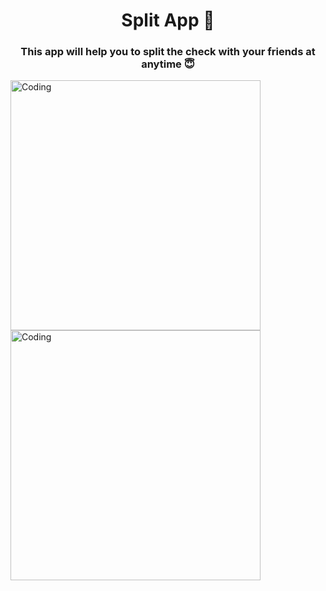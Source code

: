 <h1 align="center">Split App 💸</h1>
<h3 align="center">This app will help you to split the check with your friends at anytime 😇</h3>
<img align="center" alt="Coding" width="400" src="https://i.ibb.co/CmJG1Tz/Screenshot-2023-02-09-at-6-08-29-PM.png">
<img align="center" alt="Coding" width="400" src="https://i.ibb.co/CmJG1Tz/Screenshot-2023-02-09-at-6-08-29-PM.png">

